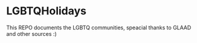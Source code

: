 # LGBTQHolidays
This REPO documents the LGBTQ communities, speacial thanks to GLAAD and other sources :)
